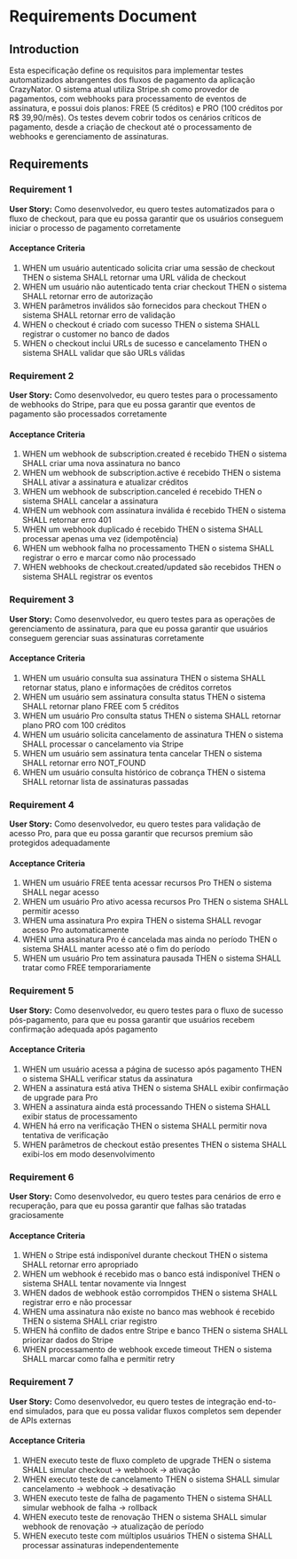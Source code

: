 # Requirements Document

## Introduction

Esta especificação define os requisitos para implementar testes automatizados abrangentes dos fluxos de pagamento da aplicação CrazyNator. O sistema atual utiliza Stripe.sh como provedor de pagamentos, com webhooks para processamento de eventos de assinatura, e possui dois planos: FREE (5 créditos) e PRO (100 créditos por R$ 39,90/mês). Os testes devem cobrir todos os cenários críticos de pagamento, desde a criação de checkout até o processamento de webhooks e gerenciamento de assinaturas.

## Requirements

### Requirement 1

**User Story:** Como desenvolvedor, eu quero testes automatizados para o fluxo de checkout, para que eu possa garantir que os usuários conseguem iniciar o processo de pagamento corretamente

#### Acceptance Criteria

1. WHEN um usuário autenticado solicita criar uma sessão de checkout THEN o sistema SHALL retornar uma URL válida de checkout
2. WHEN um usuário não autenticado tenta criar checkout THEN o sistema SHALL retornar erro de autorização
3. WHEN parâmetros inválidos são fornecidos para checkout THEN o sistema SHALL retornar erro de validação
4. WHEN o checkout é criado com sucesso THEN o sistema SHALL registrar o customer no banco de dados
5. WHEN o checkout inclui URLs de sucesso e cancelamento THEN o sistema SHALL validar que são URLs válidas

### Requirement 2

**User Story:** Como desenvolvedor, eu quero testes para o processamento de webhooks do Stripe, para que eu possa garantir que eventos de pagamento são processados corretamente

#### Acceptance Criteria

1. WHEN um webhook de subscription.created é recebido THEN o sistema SHALL criar uma nova assinatura no banco
2. WHEN um webhook de subscription.active é recebido THEN o sistema SHALL ativar a assinatura e atualizar créditos
3. WHEN um webhook de subscription.canceled é recebido THEN o sistema SHALL cancelar a assinatura
4. WHEN um webhook com assinatura inválida é recebido THEN o sistema SHALL retornar erro 401
5. WHEN um webhook duplicado é recebido THEN o sistema SHALL processar apenas uma vez (idempotência)
6. WHEN um webhook falha no processamento THEN o sistema SHALL registrar o erro e marcar como não processado
7. WHEN webhooks de checkout.created/updated são recebidos THEN o sistema SHALL registrar os eventos

### Requirement 3

**User Story:** Como desenvolvedor, eu quero testes para as operações de gerenciamento de assinatura, para que eu possa garantir que usuários conseguem gerenciar suas assinaturas corretamente

#### Acceptance Criteria

1. WHEN um usuário consulta sua assinatura THEN o sistema SHALL retornar status, plano e informações de créditos corretos
2. WHEN um usuário sem assinatura consulta status THEN o sistema SHALL retornar plano FREE com 5 créditos
3. WHEN um usuário Pro consulta status THEN o sistema SHALL retornar plano PRO com 100 créditos
4. WHEN um usuário solicita cancelamento de assinatura THEN o sistema SHALL processar o cancelamento via Stripe
5. WHEN um usuário sem assinatura tenta cancelar THEN o sistema SHALL retornar erro NOT_FOUND
6. WHEN um usuário consulta histórico de cobrança THEN o sistema SHALL retornar lista de assinaturas passadas

### Requirement 4

**User Story:** Como desenvolvedor, eu quero testes para validação de acesso Pro, para que eu possa garantir que recursos premium são protegidos adequadamente

#### Acceptance Criteria

1. WHEN um usuário FREE tenta acessar recursos Pro THEN o sistema SHALL negar acesso
2. WHEN um usuário Pro ativo acessa recursos Pro THEN o sistema SHALL permitir acesso
3. WHEN uma assinatura Pro expira THEN o sistema SHALL revogar acesso Pro automaticamente
4. WHEN uma assinatura Pro é cancelada mas ainda no período THEN o sistema SHALL manter acesso até o fim do período
5. WHEN um usuário Pro tem assinatura pausada THEN o sistema SHALL tratar como FREE temporariamente

### Requirement 5

**User Story:** Como desenvolvedor, eu quero testes para o fluxo de sucesso pós-pagamento, para que eu possa garantir que usuários recebem confirmação adequada após pagamento

#### Acceptance Criteria

1. WHEN um usuário acessa a página de sucesso após pagamento THEN o sistema SHALL verificar status da assinatura
2. WHEN a assinatura está ativa THEN o sistema SHALL exibir confirmação de upgrade para Pro
3. WHEN a assinatura ainda está processando THEN o sistema SHALL exibir status de processamento
4. WHEN há erro na verificação THEN o sistema SHALL permitir nova tentativa de verificação
5. WHEN parâmetros de checkout estão presentes THEN o sistema SHALL exibi-los em modo desenvolvimento

### Requirement 6

**User Story:** Como desenvolvedor, eu quero testes para cenários de erro e recuperação, para que eu possa garantir que falhas são tratadas graciosamente

#### Acceptance Criteria

1. WHEN o Stripe está indisponível durante checkout THEN o sistema SHALL retornar erro apropriado
2. WHEN um webhook é recebido mas o banco está indisponível THEN o sistema SHALL tentar novamente via Inngest
3. WHEN dados de webhook estão corrompidos THEN o sistema SHALL registrar erro e não processar
4. WHEN uma assinatura não existe no banco mas webhook é recebido THEN o sistema SHALL criar registro
5. WHEN há conflito de dados entre Stripe e banco THEN o sistema SHALL priorizar dados do Stripe
6. WHEN processamento de webhook excede timeout THEN o sistema SHALL marcar como falha e permitir retry

### Requirement 7

**User Story:** Como desenvolvedor, eu quero testes de integração end-to-end simulados, para que eu possa validar fluxos completos sem depender de APIs externas

#### Acceptance Criteria

1. WHEN executo teste de fluxo completo de upgrade THEN o sistema SHALL simular checkout → webhook → ativação
2. WHEN executo teste de cancelamento THEN o sistema SHALL simular cancelamento → webhook → desativação
3. WHEN executo teste de falha de pagamento THEN o sistema SHALL simular webhook de falha → rollback
4. WHEN executo teste de renovação THEN o sistema SHALL simular webhook de renovação → atualização de período
5. WHEN executo teste com múltiplos usuários THEN o sistema SHALL processar assinaturas independentemente
